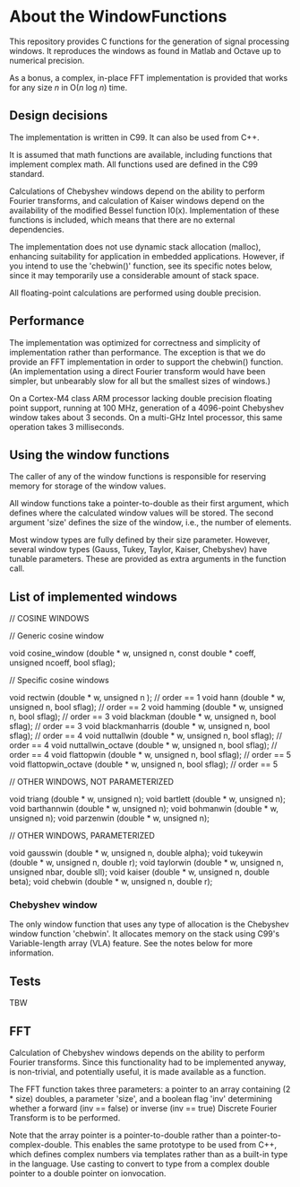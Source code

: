 # About the WindowFunctions

This repository provides C functions for the generation of signal processing windows.
It reproduces the windows as found in Matlab and Octave up to numerical precision.

As a bonus, a complex, in-place FFT implementation is provided that works for any
size *n* in O(*n* log *n*) time.

## Design decisions

The implementation is written in C99. It can also be used from C++.

It is assumed that math functions are available, including functions that
implement complex math. All functions used are defined in the C99 standard.

Calculations of Chebyshev windows depend on the ability to perform Fourier
transforms, and calculation of Kaiser windows depend on the availability of
the modified Bessel function I0(x). Implementation of these functions is
included, which means that there are no external dependencies.

The implementation does not use dynamic stack allocation (malloc), enhancing
suitability for application in embedded applications. However, if you intend to
use the 'chebwin()' function, see its specific notes below, since it may
temporarily use a considerable amount of stack space.

All floating-point calculations are performed using double precision.

## Performance

The implementation was optimized for correctness and simplicity of implementation
rather than performance. The exception is that we do provide an FFT implementation
in order to support the chebwin() function. (An implementation using a direct
Fourier transform would have been simpler, but unbearably slow for all but the smallest
sizes of windows.)

On a Cortex-M4 class ARM processor lacking double precision floating point support,
running at 100 MHz, generation of a 4096-point Chebyshev window takes about 3 seconds.
On a multi-GHz Intel processor, this same operation takes 3 milliseconds.

## Using the window functions

The caller of any of the window functions is responsible for reserving memory for storage
of the window values.

All window functions take a pointer-to-double as their first argument, which defines where
the calculated window values will be stored. The second argument 'size' defines the size
of the window, i.e., the number of elements.

Most window types are fully defined by their size parameter. However, several window types
(Gauss, Tukey, Taylor, Kaiser, Chebyshev) have tunable parameters. These are provided as
extra arguments in the function call.

## List of implemented windows

// COSINE WINDOWS

// Generic cosine window

void cosine_window     (double * w, unsigned n, const double * coeff, unsigned ncoeff, bool sflag);

// Specific cosine windows

void rectwin           (double * w, unsigned n            ); // order == 1
void hann              (double * w, unsigned n, bool sflag); // order == 2
void hamming           (double * w, unsigned n, bool sflag); // order == 3
void blackman          (double * w, unsigned n, bool sflag); // order == 3
void blackmanharris    (double * w, unsigned n, bool sflag); // order == 4
void nuttallwin        (double * w, unsigned n, bool sflag); // order == 4
void nuttallwin_octave (double * w, unsigned n, bool sflag); // order == 4
void flattopwin        (double * w, unsigned n, bool sflag); // order == 5
void flattopwin_octave (double * w, unsigned n, bool sflag); // order == 5

// OTHER WINDOWS, NOT PARAMETERIZED

void triang            (double * w, unsigned n);
void bartlett          (double * w, unsigned n);
void barthannwin       (double * w, unsigned n);
void bohmanwin         (double * w, unsigned n);
void parzenwin         (double * w, unsigned n);

// OTHER WINDOWS, PARAMETERIZED

void gausswin          (double * w, unsigned n, double alpha);
void tukeywin          (double * w, unsigned n, double r);
void taylorwin         (double * w, unsigned n, unsigned nbar, double sll);
void kaiser            (double * w, unsigned n, double beta);
void chebwin           (double * w, unsigned n, double r);

### Chebyshev window

The only window function that uses any type of allocation is the Chebyshev window function
'chebwin'. It allocates memory on the stack using C99's Variable-length array (VLA) feature. See
the notes below for more information.

## Tests

TBW

## FFT

Calculation of Chebyshev windows depends on the ability to perform Fourier transforms. Since
this functionality had to be implemented anyway, is non-trivial, and potentially useful, it is
made available as a function.

The FFT function takes three parameters: a pointer to an array containing (2 * size) doubles,
a parameter 'size', and a boolean flag 'inv' determining whether a forward (inv == false) or
inverse (inv == true) Discrete Fourier Transform is to be performed.

Note that the array pointer is a pointer-to-double rather than a pointer-to-complex-double.
This enables the same prototype to be used from C++, which defines complex numbers via
templates rather than as a built-in type in the language. Use casting to convert to type
from a complex double pointer to a double pointer on ionvocation.
